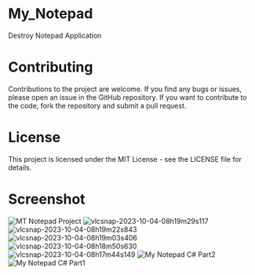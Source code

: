 # My_Notepad

Destroy Notepad Application

# Contributing
Contributions to the project are welcome. If you find any bugs or issues, please open an issue in the GitHub repository. If you want to contribute to the code, fork the repository and submit a pull request.

# License
This project is licensed under the MIT License - see the LICENSE file for details.

# Screenshot 
![MT Notepad Project](https://github.com/muhsan-javed/My_Notepad/assets/67718185/14170439-62af-4868-8e46-dbf8035e691b)
![vlcsnap-2023-10-04-08h19m29s117](https://github.com/muhsan-javed/My_Notepad/assets/67718185/ae33b986-5a48-4bef-9a85-2e10c1e03c11)
![vlcsnap-2023-10-04-08h19m22s843](https://github.com/muhsan-javed/My_Notepad/assets/67718185/621cd34f-e9d5-4839-bcd5-9f4c421b7c96)
![vlcsnap-2023-10-04-08h19m03s406](https://github.com/muhsan-javed/My_Notepad/assets/67718185/b6014fa5-c6cc-4cd1-8b42-2aed068a942d)
![vlcsnap-2023-10-04-08h18m50s630](https://github.com/muhsan-javed/My_Notepad/assets/67718185/1b36822e-5c4d-4a5f-a4b9-fbfb4f37845c)
![vlcsnap-2023-10-04-08h17m44s149](https://github.com/muhsan-javed/My_Notepad/assets/67718185/429e855a-ce99-46e5-9aae-872ab7b5eb10)
![My Notepad C# Part2](https://github.com/muhsan-javed/My_Notepad/assets/67718185/f4c5f23c-9d26-44e2-9594-37a214b51d70)
![My Notepad C# Part1](https://github.com/muhsan-javed/My_Notepad/assets/67718185/0056653e-ce31-4553-a4e5-303794830254)
